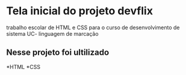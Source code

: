 #  Tela inicial do projeto devflix
trabalho escolar de HTML e CSS para o curso de desenvolvimento de sistema UC- linguagem de marcação
## Nesse projeto foi ultilizado
*HTML
*CSS
